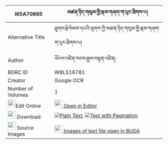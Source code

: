 |I65A70865|མཚན་ཉིད་གསུམ་གྱི་རྣམ་གཞག་ག་པུར་ཐིགས་པ། 
| --- | --- 
|Alternative Title |ཐུགས་རྗེ་སེམས་དཔའི་ལུགས་ཀྱི་མཚན་ཉིད་གསུམ་གྱི་རྣམ་གཞག་ག་པུར་ཐིགས་པ།
|Author| ཡོངས་འཛིན་སངས་རྒྱས་བསྟན་འཛིན།
|BDRC ID | W8LS16781
|Creator | Google OCR
|Number of Volumes| 1
|<img width="25" src="https://img.icons8.com/color/25/000000/edit-property.png">Edit Online| [<img width="25" src="https://avatars.githubusercontent.com/u/45091458?s=200&v=4"> Open in Editor](http://editor.openpecha.org/I65A70865)
|<img width="25" src="https://img.icons8.com/fluent/48/000000/download-2.png"/>  Download | [![](https://img.icons8.com/color/20/000000/txt.png)Plain Text](https://github.com/Openpecha/I65A70865/releases/download/v1/tsennyisum_gyi_namshyak_gapur__plain_I65A70865.zip), [![](https://img.icons8.com/color/20/000000/txt.png)Text with Pagination](https://github.com/Openpecha/I65A70865/releases/download/v1/tsennyisum_gyi_namshyak_gapur__pages_I65A70865.zip)
|<img width="25" src="https://img.icons8.com/plasticine/100/000000/pictures-folder.png"/>  Source Images | [<img width="25" src="https://library.bdrc.io/icons/BUDA-small.svg"> Images of text file open in BUDA](https://library.bdrc.io/show/bdr:W8LS16781)
